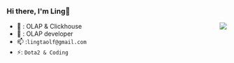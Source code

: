 ### Hi there, I'm Ling👋

<img align="right" src="https://github-readme-stats.vercel.app/api?username=lingtaolf&show_icons=true&icon_color=CE1D2D&text_color=718096&bg_color=ffffff&hide_title=true" />


- 🔭 : OLAP & Clickhouse
- 🤔 : OLAP developer
- 📫 :`lingtaolf@gmail.com`
- ⚡: `Dota2 & Coding`
<!--
**lingtaolf/lingtaolf** is a ✨ _special_ ✨ repository because its `README.md` (this file) appears on your GitHub profile.

Here are some ideas to get you started:

- 🔭 I’m currently working on ...
- 🌱 I’m currently learning ...
- 👯 I’m looking to collaborate on ...
- 🤔 I’m looking for help with ...
- 💬 Ask me about ...
- 📫 How to reach me: ...
- 😄 Pronouns: ...
- ⚡ : ...
-->

